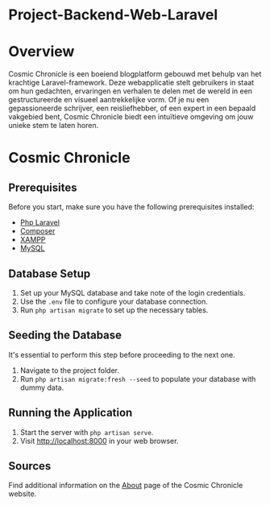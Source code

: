 # Project-Backend-Web-Laravel

# Overview

Cosmic Chronicle is een boeiend blogplatform gebouwd met behulp van het krachtige Laravel-framework. Deze webapplicatie stelt gebruikers in staat om hun gedachten, ervaringen en verhalen te delen met de wereld in een gestructureerde en visueel aantrekkelijke vorm. Of je nu een gepassioneerde schrijver, een reisliefhebber, of een expert in een bepaald vakgebied bent, Cosmic Chronicle biedt een intuïtieve omgeving om jouw unieke stem te laten horen.

# Cosmic Chronicle

## Prerequisites

Before you start, make sure you have the following prerequisites installed:

- [Php Laravel](https://laravel.com/)
- [Composer](https://getcomposer.org/)
- [XAMPP](https://www.apachefriends.org/)
- [MySQL](https://www.mysql.com/)

## Database Setup

1. Set up your MySQL database and take note of the login credentials.
2. Use the `.env` file to configure your database connection.
3. Run `php artisan migrate` to set up the necessary tables.

## Seeding the Database

It's essential to perform this step before proceeding to the next one.

1. Navigate to the project folder.
2. Run `php artisan migrate:fresh --seed` to populate your database with dummy data.

## Running the Application

1. Start the server with `php artisan serve`.
2. Visit [http://localhost:8000](http://localhost:8000) in your web browser.

## Sources

Find additional information on the [About](#) page of the Cosmic Chronicle website.

